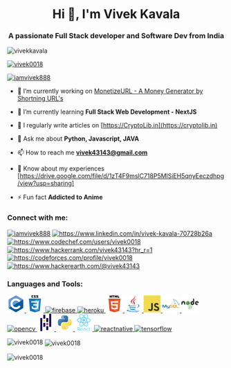 <h1 align="center">Hi 👋, I'm Vivek Kavala</h1>
<h3 align="center">A passionate Full Stack developer and Software Dev from India</h3>

<p align="left"> <img src="https://komarev.com/ghpvc/?username=vivekkavala&label=Profile%20views&color=0e75b6&style=flat" alt="vivekkavala" /> </p>

<p align="left"> <a href="https://github.com/ryo-ma/github-profile-trophy"><img src="https://github-profile-trophy.vercel.app/?username=VivekKavala" alt="vivek0018" /></a> </p>

<p align="left"> <a href="https://twitter.com/iamvivek888" target="blank"><img src="https://img.shields.io/twitter/follow/iamvivek888?logo=twitter&style=for-the-badge" alt="iamvivek888" /></a> </p>

- 🔭 I’m currently working on [MonetizeURL - A Money Generator by Shortning URL's](https://monetizeurl.com)

- 🌱 I’m currently learning **Full Stack Web Development - NextJS**

- 📝 I regularly write articles on [https://CryptoLib.in](https://cryptolib.in)

- 💬 Ask me about **Python, Javascript, JAVA**

- 📫 How to reach me **vivek43143@gmail.com**

- 📄 Know about my experiences [https://drive.google.com/file/d/1zT4F9mslC718P5MlSiEH5qnyEeczdhpg/view?usp=sharing]

- ⚡ Fun fact **Addicted to Anime**

<h3 align="left">Connect with me:</h3>
<p align="left">
<a href="https://twitter.com/VivekKavala" target="blank"><img align="center" src="https://raw.githubusercontent.com/rahuldkjain/github-profile-readme-generator/master/src/images/icons/Social/twitter.svg" alt="iamvivek888" height="30" width="40" /></a>
<a href="https://linkedin.com/in/vivek-kavala-70728b26a" target="blank"><img align="center" src="https://raw.githubusercontent.com/rahuldkjain/github-profile-readme-generator/master/src/images/icons/Social/linked-in-alt.svg" alt="https://www.linkedin.com/in/vivek-kavala-70728b26a" height="30" width="40" /></a>
<a href="https://www.codechef.com/users/vivek0018" target="blank"><img align="center" src="https://cdn.jsdelivr.net/npm/simple-icons@3.1.0/icons/codechef.svg" alt="https://www.codechef.com/users/vivek0018" height="30" width="40" /></a>
<a href="https://www.hackerrank.com/vivek43143?hr_r=1" target="blank"><img align="center" src="https://raw.githubusercontent.com/rahuldkjain/github-profile-readme-generator/master/src/images/icons/Social/hackerrank.svg" alt="https://www.hackerrank.com/vivek43143?hr_r=1" height="30" width="40" /></a>
<a href="https://codeforces.com/profile/vivek0018" target="blank"><img align="center" src="https://raw.githubusercontent.com/rahuldkjain/github-profile-readme-generator/master/src/images/icons/Social/codeforces.svg" alt="https://codeforces.com/profile/vivek0018" height="30" width="40" /></a>
<a href="https://www.hackerearth.com/@vivek43143" target="blank"><img align="center" src="https://raw.githubusercontent.com/rahuldkjain/github-profile-readme-generator/master/src/images/icons/Social/hackerearth.svg" alt="https://www.hackerearth.com/@vivek43143" height="30" width="40" /></a>
</p>

<h3 align="left">Languages and Tools:</h3>
<p align="left"> <a href="https://www.cprogramming.com/" target="_blank" rel="noreferrer"> <img src="https://raw.githubusercontent.com/devicons/devicon/master/icons/c/c-original.svg" alt="c" width="40" height="40"/> </a> <a href="https://www.w3schools.com/css/" target="_blank" rel="noreferrer"> <img src="https://raw.githubusercontent.com/devicons/devicon/master/icons/css3/css3-original-wordmark.svg" alt="css3" width="40" height="40"/> </a> <a href="https://firebase.google.com/" target="_blank" rel="noreferrer"> <img src="https://www.vectorlogo.zone/logos/firebase/firebase-icon.svg" alt="firebase" width="40" height="40"/> </a> <a href="https://heroku.com" target="_blank" rel="noreferrer"> <img src="https://www.vectorlogo.zone/logos/heroku/heroku-icon.svg" alt="heroku" width="40" height="40"/> </a> <a href="https://www.w3.org/html/" target="_blank" rel="noreferrer"> <img src="https://raw.githubusercontent.com/devicons/devicon/master/icons/html5/html5-original-wordmark.svg" alt="html5" width="40" height="40"/> </a> <a href="https://www.java.com" target="_blank" rel="noreferrer"> <img src="https://raw.githubusercontent.com/devicons/devicon/master/icons/java/java-original.svg" alt="java" width="40" height="40"/> </a> <a href="https://developer.mozilla.org/en-US/docs/Web/JavaScript" target="_blank" rel="noreferrer"> <img src="https://raw.githubusercontent.com/devicons/devicon/master/icons/javascript/javascript-original.svg" alt="javascript" width="40" height="40"/> </a> <a href="https://www.mysql.com/" target="_blank" rel="noreferrer"> <img src="https://raw.githubusercontent.com/devicons/devicon/master/icons/mysql/mysql-original-wordmark.svg" alt="mysql" width="40" height="40"/> </a> <a href="https://nodejs.org" target="_blank" rel="noreferrer"> <img src="https://raw.githubusercontent.com/devicons/devicon/master/icons/nodejs/nodejs-original-wordmark.svg" alt="nodejs" width="40" height="40"/> </a> <a href="https://opencv.org/" target="_blank" rel="noreferrer"> <img src="https://www.vectorlogo.zone/logos/opencv/opencv-icon.svg" alt="opencv" width="40" height="40"/> </a> <a href="https://pandas.pydata.org/" target="_blank" rel="noreferrer"> <img src="https://raw.githubusercontent.com/devicons/devicon/2ae2a900d2f041da66e950e4d48052658d850630/icons/pandas/pandas-original.svg" alt="pandas" width="40" height="40"/> </a> <a href="https://www.python.org" target="_blank" rel="noreferrer"> <img src="https://raw.githubusercontent.com/devicons/devicon/master/icons/python/python-original.svg" alt="python" width="40" height="40"/> </a> <a href="https://reactjs.org/" target="_blank" rel="noreferrer"> <img src="https://raw.githubusercontent.com/devicons/devicon/master/icons/react/react-original-wordmark.svg" alt="react" width="40" height="40"/> </a> <a href="https://reactnative.dev/" target="_blank" rel="noreferrer"> <img src="https://reactnative.dev/img/header_logo.svg" alt="reactnative" width="40" height="40"/> </a> <a href="https://www.tensorflow.org" target="_blank" rel="noreferrer"> <img src="https://www.vectorlogo.zone/logos/tensorflow/tensorflow-icon.svg" alt="tensorflow" width="40" height="40"/> </a> </p>

<p><img align="left" src="https://github-readme-stats.vercel.app/api/top-langs?username=vivek0018&show_icons=true&locale=en&layout=compact" alt="vivek0018" /></p>

<p>&nbsp;<img align="center" src="https://github-readme-stats.vercel.app/api?username=vivek0018&show_icons=true&locale=en" alt="vivek0018" /></p>

<p><img align="center" src="https://github-readme-streak-stats.herokuapp.com/?user=vivek0018&" alt="vivek0018" /></p>
